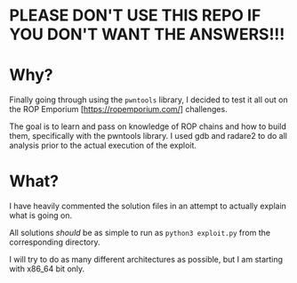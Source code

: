 # PLEASE DON'T USE THIS REPO IF YOU DON'T WANT THE ANSWERS!!!

# Why?

Finally going through using the `pwntools` library, I decided to test it all out
on the ROP Emporium [https://ropemporium.com/] challenges.

The goal is to learn and pass on knowledge of ROP chains and how to build them,
specifically with the pwntools library. I used gdb and radare2 to do all analysis
prior to the actual execution of the exploit.

# What?

I have heavily commented the solution files in an attempt to actually explain
what is going on.

All solutions *should* be as simple to run as `python3 exploit.py` from the 
corresponding directory.

I will try to do as many different architectures as possible, but I am starting
with x86_64 bit only.
